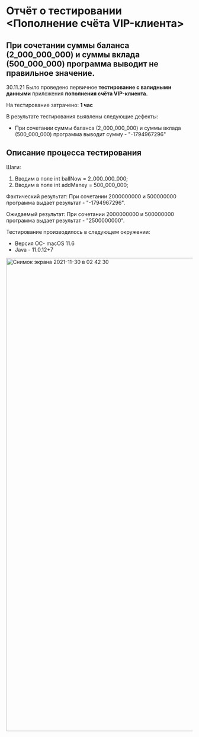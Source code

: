 # Отчёт о тестировании <Пополнение счёта VIP-клиента>

## При сочетании суммы баланса (2_000_000_000) и суммы вклада (500_000_000) программа выводит не правильное значение.

30.11.21 Было проведено первичное **тестирование с валидными данными** приложения **пополнения счёта VIP-клиента.**

На тестирование затрачено: **1 час**

В результате тестирования выявлены следующие дефекты:
* При сочетании суммы баланса (2_000_000_000) и суммы вклада (500_000_000) программа выводит сумму - "-1794967296"

## Описание процесса тестирования

Шаги:
1. Вводим в поле int ballNow = 2_000_000_000;
2. Вводим в поле int addManey = 500_000_000;

Фактический результат:
При сочетании 2000000000 и 500000000 программа выдает результат - "-1794967296".

Ожидаемый результат:
При сочетании 2000000000 и 500000000 программа выдает результат - "2500000000".

Тестирование производилось в следующем окружении:
* Версия ОС- macOS 11.6
* Java - 11.0.12+7

<img width="1279" alt="Снимок экрана 2021-11-30 в 02 42 30" src="https://user-images.githubusercontent.com/93348698/143965506-1b854ab1-f1fd-4494-81fd-ffc5e49fb7df.png">
